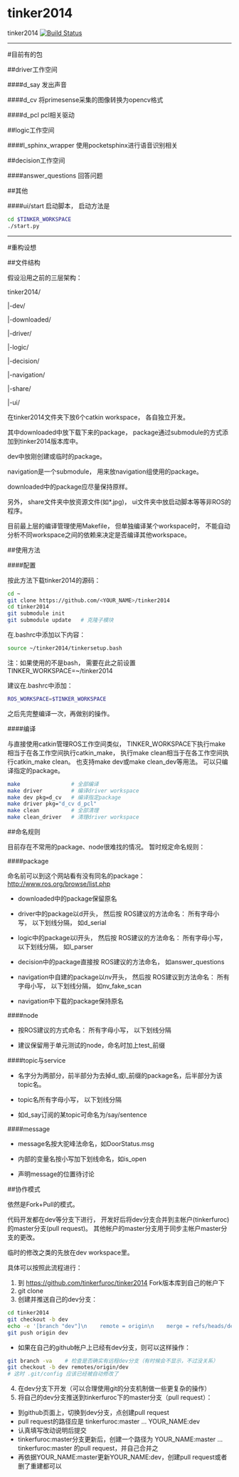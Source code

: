 tinker2014
==========

tinker2014
[![Build Status](https://travis-ci.org/tinkerfuroc/tinker2014.png?branch=master)](https://travis-ci.org/tinkerfuroc/tinker2014)

------

#目前有的包

##driver工作空间

####d_say
发出声音

####d_cv
将primesense采集的图像转换为opencv格式

####d_pcl
pcl相关驱动

##logic工作空间

####l_sphinx_wrapper
使用pocketsphinx进行语音识别相关

##decision工作空间

####answer_questions
回答问题

##其他

####ui/start
启动脚本，
启动方法是

```bash
cd $TINKER_WORKSPACE
./start.py
```

------

#重构设想

##文件结构

假设沿用之前的三层架构：

tinker2014/

|-dev/

|-downloaded/

|-driver/

|-logic/

|-decision/

|-navigation/

|-share/

|-ui/

在tinker2014文件夹下放6个catkin workspace，
各自独立开发。

其中downloaded中放下载下来的package，
package通过submodule的方式添加到tinker2014版本库中。

dev中放刚创建或临时的package。

navigation是一个submodule，
用来放navigation组使用的package。

downloaded中的package应尽量保持原样。

另外，
share文件夹中放资源文件(如*.jpg)，
ui文件夹中放启动脚本等等非ROS的程序。

目前最上层的编译管理使用Makefile，
但单独编译某个workspace时，
不能自动分析不同workspace之间的依赖来决定是否编译其他workspace。

##使用方法

####配置

按此方法下载tinker2014的源码：

```bash
cd ~
git clone https://github.com/<YOUR_NAME>/tinker2014
cd tinker2014
git submodule init
git submodule update   # 克隆子模块
```

在.bashrc中添加以下内容：

```bash
source ~/tinker2014/tinkersetup.bash
```

注：如果使用的不是bash，
需要在此之前设置 TINKER_WORKSPACE=~/tinker2014


建议在.bashrc中添加：

```bash
ROS_WORKSPACE=$TINKER_WORKSPACE
```

之后先完整编译一次，再做别的操作。

####编译

与直接使用catkin管理ROS工作空间类似，
TINKER_WORKSPACE下执行make相当于在各工作空间执行catkin_make，
执行make clean相当于在各工作空间执行catkin_make clean。
也支持make dev或make clean_dev等用法。
可以只编译指定的package。

```bash
make                # 全部编译
make driver         # 编译driver workspace
make dev pkg=d_cv   # 编译指定package
make driver pkg="d_cv d_pcl"
make clean          # 全部清理
make clean_driver   # 清理driver workspace
```

##命名规则

目前存在不常用的package、node很难找的情况。
暂时规定命名规则：

####package

命名前可以到这个网站看有没有同名的package：
http://www.ros.org/browse/list.php

- downloaded中的package保留原名

- driver中的package以d开头，
然后按
ROS建议的方法命名：
所有字母小写，
以下划线分隔，
如d_serial

- logic中的package以l开头，
然后按
ROS建议的方法命名：
所有字母小写，
以下划线分隔，
如l_parser

- decision中的package直接按
ROS建议的方法命名，
如answer_questions

- navigation中自建的package以nv开头，
然后按
ROS建议到方法命名：
所有字母小写，
以下划线分隔，
如nv_fake_scan

- navigation中下载的package保持原名

####node

- 按ROS建议的方式命名：
所有字母小写，
以下划线分隔

- 建议保留用于单元测试的node，命名时加上test_前缀

####topic与service

- 名字分为两部分，前半部分为去掉d_或l_前缀的package名，后半部分为该topic名。

- topic名所有字母小写，
以下划线分隔

- 如d_say订阅的某topic可命名为/say/sentence

####message

- message名按大驼峰法命名，如DoorStatus.msg

- 内部的变量名按小写加下划线命名，如is_open

- 声明message的位置待讨论

##协作模式

依然是Fork+Pull的模式。

代码开发都在dev等分支下进行，
开发好后将dev分支合并到主帐户(tinkerfuroc)的master分支(pull request)。
其他帐户的master分支用于同步主帐户master分支的更改。

临时的修改之类的先放在dev workspace里。


具体可以按照此流程进行：

1. 到 https://github.com/tinkerfuroc/tinker2014 Fork版本库到自己的帐户下
2. git clone
3. 创建并推送自己的dev分支：
  
  ```bash
  cd tinker2014
  git checkout -b dev
  echo -e '[branch "dev"]\n    remote = origin\n    merge = refs/heads/dev' >> .git/config
  git push origin dev
  ```
  - 如果在自己的github帐户上已经有dev分支，则可以这样操作：
  ```bash
  git branch -va    # 检查是否确实有远程dev分支（有时候会不显示，不过没关系）
  git checkout -b dev remotes/origin/dev
  # 这时 .git/config 应该已经被自动修改了
  ```
4. 在dev分支下开发（可以合理使用git的分支机制做一些更复杂的操作）
5. 将自己的dev分支推送到tinkerfuroc下的master分支（pull request）：
  - 到github页面上，切换到dev分支，点创建pull request
  - pull request的路径应是 tinkerfuroc:master  ...  YOUR_NAME:dev
  - 认真填写改动说明后提交
  - tinkerfuroc:master分支更新后，创建一个路径为 YOUR_NAME:master  ...  tinkerfuroc:master 的pull request，并自己合并之
  - 再依据YOUR_NAME:master更新YOUR_NAME:dev，创建pull request或者删了重建都可以

